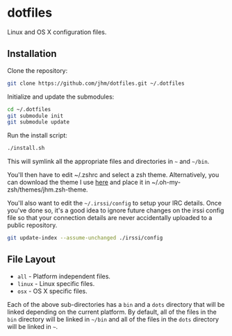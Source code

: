 # dotfiles

Linux and OS X configuration files.

## Installation

Clone the repository:
```sh
git clone https://github.com/jhm/dotfiles.git ~/.dotfiles
```

Initialize and update the submodules:
```sh
cd ~/.dotfiles
git submodule init
git submodule update
```

Run the install script:
```sh
./install.sh
```

This will symlink all the appropriate files and directories in `~` and
`~/bin`.

You'll then have to edit ~/.zshrc and select a zsh
theme. Alternatively, you can download the theme I use
[here](https://gist.github.com/jhm/57e80b366ee4dc9cb70e) and place it
in ~/.oh-my-zsh/themes/jhm.zsh-theme.

You'll also want to edit the `~/.irssi/config` to setup your IRC
details. Once you've done so, it's a good idea to ignore future
changes on the irssi config file so that your connection details are
never accidentally uploaded to a public repository.

```sh
git update-index --assume-unchanged ./irssi/config
```

## File Layout

- `all` - Platform independent files.
- `linux` - Linux specific files.
- `osx` - OS X specific files.

Each of the above sub-directories has a `bin` and a `dots` directory
that will be linked depending on the current platform. By default, all
of the files in the `bin` directory will be linked in `~/bin` and
all of the files in the `dots` directory will be linked in `~`.
